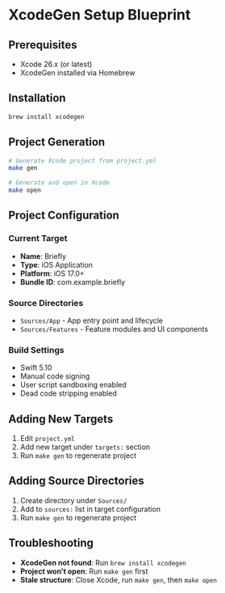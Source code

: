 # XcodeGen Setup Blueprint

## Prerequisites

- Xcode 26.x (or latest)
- XcodeGen installed via Homebrew

## Installation

```bash
brew install xcodegen
```

## Project Generation

```bash
# Generate Xcode project from project.yml
make gen

# Generate and open in Xcode
make open
```

## Project Configuration

### Current Target

- **Name**: Briefly
- **Type**: iOS Application
- **Platform**: iOS 17.0+
- **Bundle ID**: com.example.briefly

### Source Directories

- `Sources/App` - App entry point and lifecycle
- `Sources/Features` - Feature modules and UI components

### Build Settings

- Swift 5.10
- Manual code signing
- User script sandboxing enabled
- Dead code stripping enabled

## Adding New Targets

1. Edit `project.yml`
2. Add new target under `targets:` section
3. Run `make gen` to regenerate project

## Adding Source Directories

1. Create directory under `Sources/`
2. Add to `sources:` list in target configuration
3. Run `make gen` to regenerate project

## Troubleshooting

- **XcodeGen not found**: Run `brew install xcodegen`
- **Project won't open**: Run `make gen` first
- **Stale structure**: Close Xcode, run `make gen`, then `make open`
